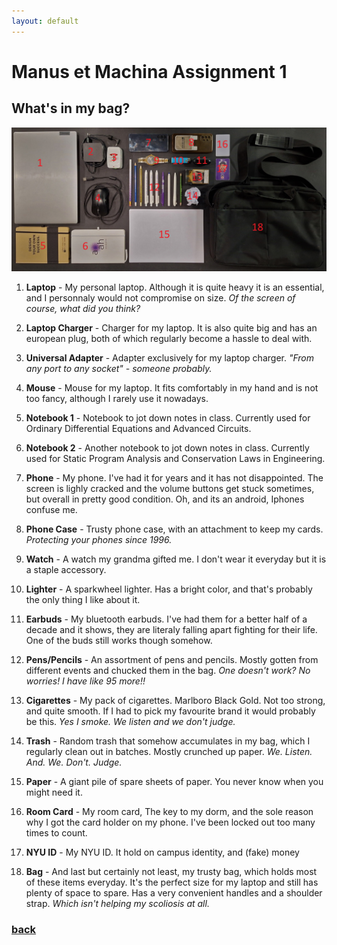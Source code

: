 ```yaml
---
layout: default
---
```


# Manus et Machina Assignment 1

## What's in my bag?

![Photo](./whatsInMyBag.jpeg)

1. **Laptop** - My personal laptop. Although it is quite heavy it is an essential, and I personnaly would not compromise on size. _Of the screen of course, what did you think?_

1. **Laptop Charger** - Charger for my laptop. It is also quite big and has an european plug, both of which regularly become a hassle to deal with.

1. **Universal Adapter** - Adapter exclusively for my laptop charger. _"From any port to any socket" - someone probably._

1. **Mouse** - Mouse for my laptop. It fits comfortably in my hand and is not too fancy, although I rarely use it nowadays.

1. **Notebook 1** - Notebook to jot down notes in class. Currently used for Ordinary Differential Equations and Advanced Circuits.

1. **Notebook 2** - Another notebook to jot down notes in class. Currently used for Static Program Analysis and Conservation Laws in Engineering.

1. **Phone** - My phone. I've had it for years and it has not disappointed. The screen is lighly cracked and the volume buttons get stuck sometimes, but overall in pretty good condition. Oh, and its an android, Iphones confuse me.

1. **Phone Case** - Trusty phone case, with an attachment to keep my cards. _Protecting your phones since 1996._

1. **Watch** - A watch my grandma gifted me. I don't wear it everyday but it is a staple accessory.

1. **Lighter** - A sparkwheel lighter. Has a bright color, and that's probably the only thing I like about it.

1. **Earbuds** - My bluetooth earbuds. I've had them for a better half of a decade and it shows, they are literaly falling apart fighting for their life. One of the buds still works though somehow.

1. **Pens/Pencils** - An assortment of pens and pencils. Mostly gotten from different events and chucked them in the bag. _One doesn't work? No worries! I have like 95 more!!_

1. **Cigarettes** - My pack of cigarettes. Marlboro Black Gold. Not too strong, and quite smooth. If I had to pick my favourite brand it would probably be this. _Yes I smoke. We listen and we don't judge._

1. **Trash** - Random trash that somehow accumulates in my bag, which I regularly clean out in batches. Mostly crunched up paper. _We. Listen. And. We. Don't. Judge._

1. **Paper** - A giant pile of spare sheets of paper. You never know when you might need it.

1. **Room Card** - My room card, The key to my dorm, and the sole reason why I got the card holder on my phone. I've been locked out too many times to count.

1. **NYU ID** - My NYU ID. It hold on campus identity, and (fake) money

1. **Bag** - And last but certainly not least, my trusty bag, which holds most of these items everyday. It's the perfect size for my laptop and still has plenty of space to spare. Has a very convenient handles and a shoulder strap. _Which isn't helping my scoliosis at all._

### [back](./)